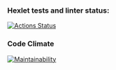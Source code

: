 ### Hexlet tests and linter status:
[![Actions Status](https://github.com/Serkoe2/java-project-lvl1/workflows/hexlet-check/badge.svg)](https://github.com/Serkoe2/java-project-lvl1/actions)

### Code Climate
[![Maintainability](https://api.codeclimate.com/v1/badges/e06acda3a488395163d0/maintainability)](https://codeclimate.com/github/Serkoe2/java-project-lvl1/maintainability)
